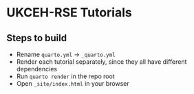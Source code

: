 # UKCEH-RSE Tutorials

## Steps to build

- Rename `quarto.yml` -> `_quarto.yml`
- Render each tutorial separately, since they all have different dependencies
- Run `quarto render` in the repo root
- Open `_site/index.html` in your browser

